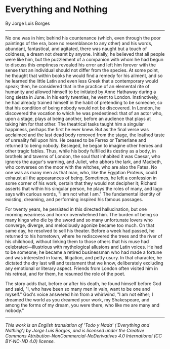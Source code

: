# Everything and Nothing

By Jorge Luis Borges

---

No one was in him; behind his countenance (which, even through the poor paintings of the era, bore no resemblance to any other) and his words, abundant, fantastical, and agitated, there was naught but a touch of coldness, a dream not dreamt by anyone. Initially, he believed that all people were like him, but the puzzlement of a companion with whom he had begun to discuss this emptiness revealed his error and left him forever with the sense that an individual should not differ from the species. At some point, he thought that within books he would find a remedy for his ailment, and so he learned the little Latin and even less Greek that a contemporary would speak; then, he considered that in the practice of an elemental rite of humanity and allowed himself to be initiated by Anne Hathaway during a long siesta in June. In his early twenties, he went to London. Instinctively, he had already trained himself in the habit of pretending to be someone, so that his condition of being nobody would not be discovered. In London, he discovered the vocation to which he was predestined: that of an actor who, upon a stage, plays at being another, before an audience that plays at taking him for that other. The theatrical tasks taught him a singular happiness, perhaps the first he ever knew. But as the final verse was acclaimed and the last dead body removed from the stage, the loathed taste of unreality fell upon him. He ceased to be Ferrex or Tamerlane and returned to being nobody. Besieged, he began to imagine other heroes and other tragic fables. Thus, while his body fulfilled its destiny as a body, in brothels and taverns of London, the soul that inhabited it was Caesar, who ignores the augur's warning, and Juliet, who abhors the lark, and Macbeth, who converses on the moor with the witches, who are also the Fates. No one was as many men as that man, who, like the Egyptian Proteus, could exhaust all the appearances of being. Sometimes, he left a confession in some corner of his work, certain that they would not decipher it; Richard asserts that within his singular person, he plays the roles of many, and Iago says with curious words, "I am not what I am." The fundamental identity of existing, dreaming, and performing inspired his famous passages.

For twenty years, he persisted in this directed hallucination, but one morning weariness and horror overwhelmed him. The burden of being so many kings who die by the sword and so many unfortunate lovers who converge, diverge, and melodiously agonize became too much. On that same day, he resolved to sell his theater. Before a week had passed, he returned to his hometown, where he rediscovered the trees and the river of his childhood, without linking them to those others that his muse had celebrated—illustrious with mythological allusions and Latin voices. He had to be someone; he became a retired businessman who had made a fortune and was interested in loans, litigation, and petty usury. In that character, he dictated the dry last will and testament that we know, deliberately excluding any emotional or literary aspect. Friends from London often visited him in his retreat, and for them, he resumed the role of the poet.

The story adds that, before or after his death, he found himself before God and said, "I, who have been so many men in vain, want to be one and myself." God's voice answered him from a whirlwind, "I am not either; I dreamed the world as you dreamed your work, my Shakespeare, and among the forms of my dream, you were there, who like me are many and nobody."

---

_This work is an English translation of 'Todo y Nada' ('Everything and Nothing') by Jorge Luis Borges, and is licensed under the Creative Commons Attribution-NonCommercial-NoDerivatives 4.0 International (CC BY-NC-ND 4.0) license._
